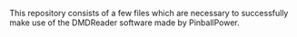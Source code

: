 This repository consists of a few files which are necessary to successfully make use of the DMDReader software made by PinballPower.
